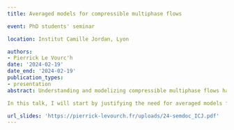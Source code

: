 ```yaml
---
title: Averaged models for compressible multiphase flows

event: PhD students' seminar

location: Institut Camille Jordan, Lyon

authors:
- Pierrick Le Vourc'h
date: '2024-02-19'
date_end: '2024-02-19'
publication_types:
- presentation
abstract: Understanding and modelizing compressible multiphase flows have become a major challenge and an important domain of research during the second half of the twentieth century. This kind of flows can occur in several industrial situations, like in circuits of pressurized water reactors of nuclear plants or in combustion chambers of space launchers for instance.

In this talk, I will start by justifying the need for averaged models for compressible multiphase flows. Then, I will describe some methods that can be used to derive such models. Finally, I will present the derivation of a height-averaged model for a bifluid stratified flow, which I developed during my master's internship. 

url_slides: 'https://pierrick-levourch.fr/uploads/24-semdoc_ICJ.pdf'
---
```


